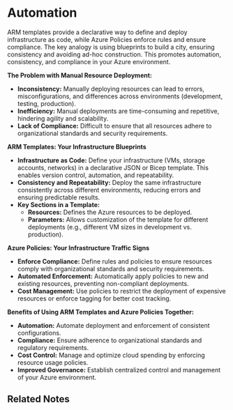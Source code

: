 # Automation

ARM templates provide a declarative way to define and deploy infrastructure as code, while Azure Policies enforce rules and ensure compliance. The key analogy is using blueprints to build a city, ensuring consistency and avoiding ad-hoc construction. This promotes automation, consistency, and compliance in your Azure environment.

**The Problem with Manual Resource Deployment:**

- **Inconsistency:** Manually deploying resources can lead to errors, misconfigurations, and differences across environments (development, testing, production).
- **Inefficiency:** Manual deployments are time-consuming and repetitive, hindering agility and scalability.
- **Lack of Compliance:** Difficult to ensure that all resources adhere to organizational standards and security requirements.

**ARM Templates: Your Infrastructure Blueprints**

- **Infrastructure as Code:** Define your infrastructure (VMs, storage accounts, networks) in a declarative JSON or Bicep template. This enables version control, automation, and repeatability.
- **Consistency and Repeatability:** Deploy the same infrastructure consistently across different environments, reducing errors and ensuring predictable results.
- **Key Sections in a Template:**
    - **Resources:** Defines the Azure resources to be deployed.
    - **Parameters:** Allows customization of the template for different deployments (e.g., different VM sizes in development vs. production).

**Azure Policies: Your Infrastructure Traffic Signs**

- **Enforce Compliance:** Define rules and policies to ensure resources comply with organizational standards and security requirements.
- **Automated Enforcement:** Automatically apply policies to new and existing resources, preventing non-compliant deployments.
- **Cost Management:** Use policies to restrict the deployment of expensive resources or enforce tagging for better cost tracking.

**Benefits of Using ARM Templates and Azure Policies Together:**

- **Automation:** Automate deployment and enforcement of consistent configurations.
- **Compliance:** Ensure adherence to organizational standards and regulatory requirements.
- **Cost Control:** Manage and optimize cloud spending by enforcing resource usage policies.
- **Improved Governance:** Establish centralized control and management of your Azure environment.

## Related Notes